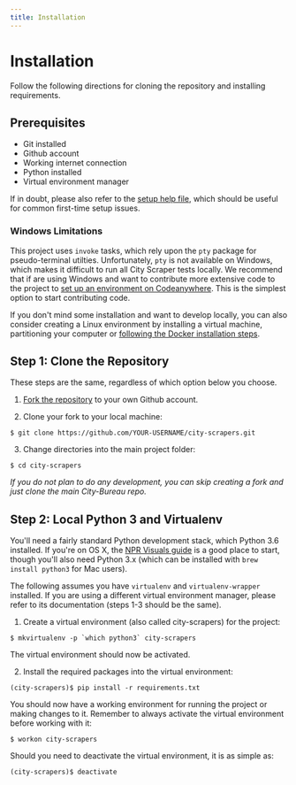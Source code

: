 ```yaml
---
title: Installation
---
```


<h1 class="hidden">Installation</h1>

Follow the following directions for cloning the repository and installing requirements.

## Prerequisites

* Git installed
* Github account
* Working internet connection
* Python installed
* Virtual environment manager

If in doubt, please also refer to the [setup help file](setuphelp.md), which should be useful for common first-time setup issues.

### Windows Limitations
This project uses `invoke` tasks, which rely upon the `pty` package for pseudo-terminal utilties. Unfortunately, `pty` is not available on Windows, which makes it difficult to run all City Scraper tests locally. We recommend that if are using Windows and want to contribute more extensive code to the project to [set up an environment on Codeanywhere](windows-remote-setup.md). This is the simplest option to start contributing code.

If you don't mind some installation and want to develop locally, you can also  consider creating a Linux environment by installing a virtual machine, partitioning your computer or [following the Docker installation steps](windows-docker-setup.md).

## Step 1: Clone the Repository

These steps are the same, regardless of which option below you choose.

1. [Fork the repository](https://github.com/City-Bureau/city-scrapers/fork) to your own Github account.

2. Clone your fork to your local machine:
```
$ git clone https://github.com/YOUR-USERNAME/city-scrapers.git
```

3. Change directories into the main project folder:
```
$ cd city-scrapers
```

*If you do not plan to do any development, you can skip creating a fork and
just clone the main City-Bureau repo.*

## Step 2: Local Python 3 and Virtualenv

You'll need a fairly standard Python development stack, which Python 3.6 installed. If you're on OS X, the [NPR Visuals guide](http://blog.apps.npr.org/2013/06/06/how-to-setup-a-developers-environment.html) is a good place to start, though you'll also need Python 3.x (which can be installed with `brew install python3` for Mac users).

The following assumes you have `virtualenv` and `virtualenv-wrapper` installed.
If you are using a different virtual environment manager, please refer to its
documentation (steps 1-3 should be the same).


1. Create a virtual environment (also called city-scrapers) for the project:
```
$ mkvirtualenv -p `which python3` city-scrapers
```
The virtual environment should now be activated.

2. Install the required packages into the virtual environment:
```
(city-scrapers)$ pip install -r requirements.txt
```

You should now have a working environment for running the project or making
changes to it. Remember to always activate the virtual environment before
working with it:

```
$ workon city-scrapers
```

Should you need to deactivate the virtual environment, it is as simple as:

```
(city-scrapers)$ deactivate
```
